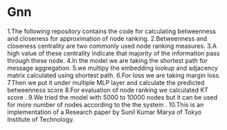 # Gnn
1.The following repository contains the code for calculating betweenness and closeness for approximation of node ranking.
2.Betweenness and closeness centrality are two commonly used node ranking measures.
3.A high value of these centrality indicate that majority of the information pass through these node.
4.In the model we are taking the shortest path for message aggregation.
5.we multipy the embedding lookup and adjacency matrix calculated using shortest path.
6.For loss we are taking margin loss.
7.Then we put it under multiple MLP layer and calculate the predicted betweenness score
8.For evaluation of node ranking we calculated KT score .
9.We tried the model with 5000 to 10000 nodes but it can be used for more number of nodes according to the the system .
10.This is an implementation of a Research paper by  Sunil Kumar Marya of Tokyo Institute of Technology.

